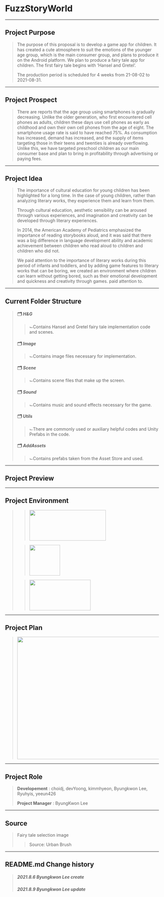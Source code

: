 # FuzzStoryWorld
--------------
## Project Purpose
> The purpose of this proposal is to develop a game app for children. It has created a cute atmosphere to suit the emotions of the younger age group, which is the main consumer group, and plans to produce it on the Android platform. We plan to produce a fairy tale app for children. The first fairy tale begins with ‘Hansel and Gretel’.
>  
> The production period is scheduled for 4 weeks from 21-08-02 to 2021-08-31.
--------------
## Project Prospect
> There are reports that the age group using smartphones is gradually decreasing. Unlike the older generation, who first encountered cell phones as adults, children these days use cell phones as early as childhood and own their own cell phones from the age of eight. The smartphone usage rate is said to have reached 75%. As consumption has increased, demand has increased, and the supply of items targeting those in their teens and twenties is already overflowing. Unlike this, we have targeted preschool children as our main consumer base and plan to bring in profitability through advertising or paying fees.
--------------
## Project Idea
> The importance of cultural education for young children has been highlighted for a long time. In the case of young children, rather than analyzing literary works, they experience them and learn from them.
>
> Through cultural education, aesthetic sensibility can be aroused through various experiences, and imagination and creativity can be developed through literary experiences.
>
> In 2014, the American Academy of Pediatrics emphasized the importance of reading storybooks aloud, and it was said that there was a big difference in language development ability and academic achievement between children who read aloud to children and children who did not.
>
> We paid attention to the importance of literary works during this period of infants and toddlers, and by adding game features to literary works that can be boring, we created an environment where children can learn without getting bored, such as their emotional development and quickness and creativity through games. paid attention to.
--------------
## Current Folder Structure
> #### 🗂 *H&G*
> > ⌙Contains Hansel and Gretel fairy tale implementation code and scenes.
> #### 🗂 *Image*
> > ⌙Contains image files necessary for implementation.
> #### 🗂 *Scene*
> > ⌙Contains scene files that make up the screen.
> #### 🗂 *Sound*
> > ⌙Contains music and sound effects necessary for the game.
> #### 🗂 *Utils*
> > ⌙There are commonly used or auxiliary helpful codes and Unity Prefabs in the code.
> #### 🗂 *AddAssets*
> > ⌙Contains prefabs taken from the Asset Store and used.
-------------
## Project Preview

-------------
## Project Environment
> > <img src = "https://user-images.githubusercontent.com/69896751/126106961-8e80aaa4-62f1-4050-8ac4-34a31f03d97f.png" width="250" height="100">
>
> > <img src = "https://user-images.githubusercontent.com/69896751/126106905-93b82409-7d37-4b95-9718-c2fb3be58e3e.png" width="100" height="100">
>
> > <img src = "https://user-images.githubusercontent.com/69896751/126107498-3f1366d8-7290-4c0d-9107-26cc2f944d8a.jpeg" width="200" height="100" text="Text to Speech">   
------------
## Project Plan
> <img src = "https://user-images.githubusercontent.com/73592778/128461400-c5dc3d5d-b01f-4f97-a1c4-550d95cc8de6.png" width="700" height="400">
>
------------
## Project Role
> **Developement** : choidj, devYoong, kimmhyeon, Byungkwon Lee, Ryuhyis, yeeun426
>
> **Project Manager** : ByungKwon Lee
-------------
## Source
> Fairy tale selection image
> > Source: Urban Brush
-------------
## README.md Change history
> ##### *2021.8.6 Byungkwon Lee create*
> ##### *2021.8.9 Byungkwon Lee update*

